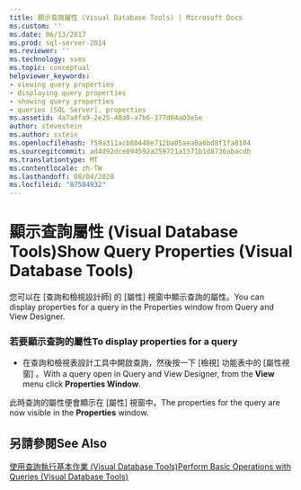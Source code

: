 ```yaml
---
title: 顯示查詢屬性 (Visual Database Tools) | Microsoft Docs
ms.custom: ''
ms.date: 06/13/2017
ms.prod: sql-server-2014
ms.reviewer: ''
ms.technology: ssms
ms.topic: conceptual
helpviewer_keywords:
- viewing query properties
- displaying query properties
- showing query properties
- queries [SQL Server], properties
ms.assetid: 4a7a8fa9-2e25-40a0-a7b6-377d04a03e5e
author: stevestein
ms.author: sstein
ms.openlocfilehash: f59a311acb80448e712ba05aea0a6bd8f1fa8104
ms.sourcegitcommit: ad4d92dce894592a259721a1571b1d8736abacdb
ms.translationtype: MT
ms.contentlocale: zh-TW
ms.lasthandoff: 08/04/2020
ms.locfileid: "87584932"
---
```

# <a name="show-query-properties-visual-database-tools"></a><span data-ttu-id="b558d-102">顯示查詢屬性 (Visual Database Tools)</span><span class="sxs-lookup"><span data-stu-id="b558d-102">Show Query Properties (Visual Database Tools)</span></span>
  <span data-ttu-id="b558d-103">您可以在 [查詢和檢視設計師] 的 [屬性] 視窗中顯示查詢的屬性。</span><span class="sxs-lookup"><span data-stu-id="b558d-103">You can display properties for a query in the Properties window from Query and View Designer.</span></span>  
  
### <a name="to-display-properties-for-a-query"></a><span data-ttu-id="b558d-104">若要顯示查詢的屬性</span><span class="sxs-lookup"><span data-stu-id="b558d-104">To display properties for a query</span></span>  
  
-   <span data-ttu-id="b558d-105">在查詢和檢視表設計工具中開啟查詢，然後按一下 [檢視]  功能表中的 [屬性視窗]  。</span><span class="sxs-lookup"><span data-stu-id="b558d-105">With a query open in Query and View Designer, from the **View** menu click **Properties Window**.</span></span>  
  
 <span data-ttu-id="b558d-106">此時查詢的屬性便會顯示在 [屬性]  視窗中。</span><span class="sxs-lookup"><span data-stu-id="b558d-106">The properties for the query are now visible in the **Properties** window.</span></span>  
  
## <a name="see-also"></a><span data-ttu-id="b558d-107">另請參閱</span><span class="sxs-lookup"><span data-stu-id="b558d-107">See Also</span></span>  
 [<span data-ttu-id="b558d-108">使用查詢執行基本作業 &#40;Visual Database Tools&#41;</span><span class="sxs-lookup"><span data-stu-id="b558d-108">Perform Basic Operations with Queries &#40;Visual Database Tools&#41;</span></span>](visual-database-tools.md)  
  
  
